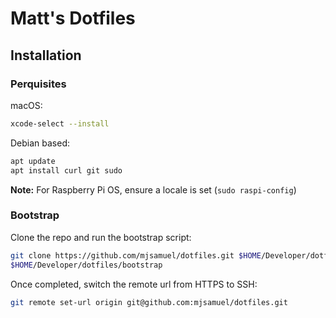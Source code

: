 # Matt's Dotfiles

## Installation

### Perquisites
macOS:
```sh
xcode-select --install
```

Debian based:
```sh
apt update
apt install curl git sudo
```
**Note:** For Raspberry Pi OS, ensure a locale is set (`sudo raspi-config`)

### Bootstrap
Clone the repo and run the bootstrap script:
```sh
git clone https://github.com/mjsamuel/dotfiles.git $HOME/Developer/dotfiles
$HOME/Developer/dotfiles/bootstrap
```

Once completed, switch the remote url from HTTPS to SSH:
```sh
git remote set-url origin git@github.com:mjsamuel/dotfiles.git
```
